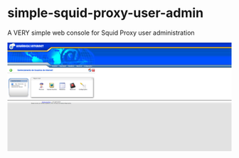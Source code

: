 # simple-squid-proxy-user-admin
A VERY simple web console for Squid Proxy user administration

![screenshot](/screenshots/control-panel.png "Squid Admin")
